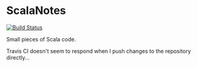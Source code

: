 ScalaNotes
==========

[![Build Status](https://travis-ci.org/FreekDB/ScalaNotes.png)](https://travis-ci.org/FreekDB/ScalaNotes)

Small pieces of Scala code.

Travis CI doesn't seem to respond when I push changes to the repository directly...
